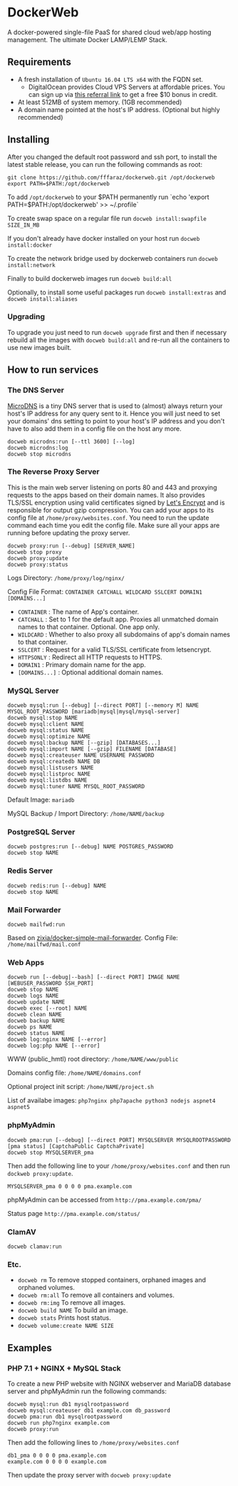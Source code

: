 # DockerWeb

A docker-powered single-file PaaS for shared cloud web/app hosting management. The ultimate Docker LAMP/LEMP Stack.

## Requirements

- A fresh installation of `Ubuntu 16.04 LTS x64` with the FQDN set.
	- DigitalOcean provides Cloud VPS Servers at affordable prices. You can sign up via [this referral link](https://m.do.co/c/fb7b38f12520) to get a free $10 bonus in credit.
- At least 512MB of system memory. (1GB recommended)
- A domain name pointed at the host's IP address. (Optional but highly recommended)

## Installing

After you changed the default root password and ssh port, to install the latest stable release, you can run the following commands as root:

```
git clone https://github.com/fffaraz/dockerweb.git /opt/dockerweb
export PATH=$PATH:/opt/dockerweb
```

To add `/opt/dockerweb` to your $PATH permanently run `echo 'export PATH=$PATH:/opt/dockerweb' >> ~/.profile`

To create swap space on a regular file run `docweb install:swapfile SIZE_IN_MB`

If you don't already have docker installed on your host run `docweb install:docker`

To create the network bridge used by dockerweb containers run `docweb install:network`

Finally to build dockerweb images run `docweb build:all`

Optionally, to install some useful packages run `docweb install:extras` and `docweb install:aliases`

### Upgrading

To upgrade you just need to run `docweb upgrade` first and then if necessary rebuild all the images with `docweb build:all` and re-run all the containers to use new images built.

## How to run services

### The DNS Server

[MicroDNS](https://github.com/fffaraz/microdns) is a tiny DNS server that is used to (almost) always return your host's IP address for any query sent to it. Hence you will just need to set your domains' dns setting to point to your host's IP address and you don't have to also add them in a config file on the host any more.

```
docweb microdns:run [--ttl 3600] [--log]
docweb microdns:log
docweb stop microdns
```

### The Reverse Proxy Server

This is the main web server listening on ports 80 and 443 and proxying requests to the apps based on their domain names.
It also provides TLS/SSL encryption using valid certificates signed by [Let's Encrypt](https://letsencrypt.org/) and is responsible for output gzip compression.
You can add your apps to its config file at `/home/proxy/websites.conf`.
You need to run the update command each time you edit the config file.
Make sure all your apps are running before updating the proxy server.

```
docweb proxy:run [--debug] [SERVER_NAME]
docweb stop proxy
docweb proxy:update
docweb proxy:status
```

Logs Directory: `/home/proxy/log/nginx/`

Config File Format: `CONTAINER CATCHALL WILDCARD SSLCERT DOMAIN1 [DOMAINS...]`

* `CONTAINER` : The name of App's container.
* `CATCHALL` : Set to 1 for the default app. Proxies all unmatched domain names to that container. Optional. One app only.
* `WILDCARD` : Whether to also proxy all subdomains of app's domain names to that container.
* `SSLCERT` : Request for a valid TLS/SSL certificate from letsencrypt.
* `HTTPSONLY` : Redirect all HTTP requests to HTTPS.
* `DOMAIN1` : Primary domain name for the app.
* `[DOMAINS...]` : Optional additional domain names.

### MySQL Server

```
docweb mysql:run [--debug] [--direct PORT] [--memory M] NAME MYSQL_ROOT_PASSWORD [mariadb|mysql|mysql/mysql-server]
docweb mysql:stop NAME
docweb mysql:client NAME
docweb mysql:status NAME
docweb mysql:optimize NAME
docweb mysql:backup NAME [--gzip] [DATABASES...]
docweb mysql:import NAME [--gzip] FILENAME [DATABASE]
docweb mysql:createuser NAME USERNAME PASSWORD
docweb mysql:createdb NAME DB
docweb mysql:listusers NAME
docweb mysql:listproc NAME
docweb mysql:listdbs NAME
docweb mysql:tuner NAME MYSQL_ROOT_PASSWORD
```

Default Image: `mariadb`

MySQL Backup / Import Directory: `/home/NAME/backup`

### PostgreSQL Server

```
docweb postgres:run [--debug] NAME POSTGRES_PASSWORD
docweb stop NAME
```

### Redis Server

```
docweb redis:run [--debug] NAME
docweb stop NAME
```

### Mail Forwarder

```
docweb mailfwd:run
```

Based on [zixia/docker-simple-mail-forwarder](https://github.com/zixia/docker-simple-mail-forwarder). Config File: `/home/mailfwd/mail.conf`

### Web Apps

```
docweb run [--debug|--bash] [--direct PORT] IMAGE NAME [WEBUSER_PASSWORD SSH_PORT]
docweb stop NAME
docweb logs NAME
docweb update NAME
docweb exec [--root] NAME
docweb clean NAME
docweb backup NAME
docweb ps NAME
docweb status NAME
docweb log:nginx NAME [--error]
docweb log:php NAME [--error]
```

WWW (public_hmtl) root directory: `/home/NAME/www/public`

Domains config file: `/home/NAME/domains.conf`

Optional project init script: `/home/NAME/project.sh`

List of availabe images: ` php7nginx php7apache python3 nodejs aspnet4 aspnet5 `

### phpMyAdmin

```
docweb pma:run [--debug] [--direct PORT] MYSQLSERVER MYSQLROOTPASSWORD [pma status] [CaptchaPublic CaptchaPrivate]
docweb stop MYSQLSERVER_pma
```

Then add the following line to your `/home/proxy/websites.conf` and then run `dockweb proxy:update`.

```
MYSQLSERVER_pma 0 0 0 0 pma.example.com
```

phpMyAdmin can be accessed from `http://pma.example.com/pma/`

Status page `http://pma.example.com/status/`

### ClamAV

```
docweb clamav:run
```

### Etc.

* `docweb rm` To remove stopped containers, orphaned images and orphaned volumes.
* `docweb rm:all` To remove all containers and volumes.
* `docweb rm:img` To remove all images.
* `docweb build NAME` To build an image.
* `docweb stats` Prints host status.
* `docweb volume:create NAME SIZE`

## Examples

### PHP 7.1 + NGINX + MySQL Stack

To create a new PHP website with NGINX webserver and MariaDB database server and phpMyAdmin run the following commands:

```
docweb mysql:run db1 mysqlrootpassword
docweb mysql:createuser db1 example.com db_password
docweb pma:run db1 mysqlrootpassword
docweb run php7nginx example.com
docweb proxy:run
```

Then add the following lines to `/home/proxy/websites.conf`

```
db1_pma 0 0 0 0 pma.example.com
example.com 0 0 0 0 example.com
```

Then update the proxy server with `docweb proxy:update`

<!---
## Donation

If this project help you reduce time to develop and you would like to donate to this cause, feel free to send money my way via one of the links below:

[![PayPal](https://img.shields.io/badge/Donate-PayPal-green.svg)](https://www.paypal.me/frz288)
[![Venmo](https://img.shields.io/badge/Donate-Venmo-green.svg)](https://venmo.com/?txn=pay&audience=public&recipients=fffaraz&note=DockerWeb)
[![Square](https://img.shields.io/badge/Donate-Square-green.svg)](https://cash.me/$fffaraz)
[![SayThanks](https://img.shields.io/badge/SayThanks.io-%E2%98%BC-1EAEDB.svg)](https://saythanks.io/to/fffaraz)
-->
